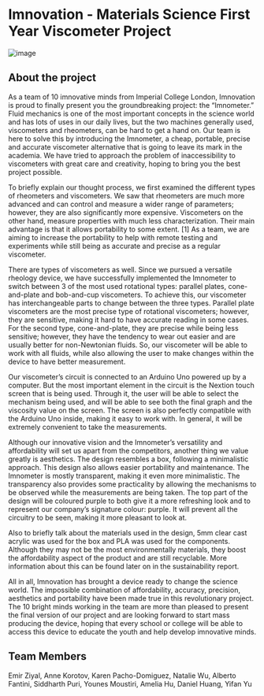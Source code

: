 # Imnovation - Materials Science First Year Viscometer Project 

![image](https://user-images.githubusercontent.com/81494714/134696135-ae96afcb-4a66-4945-ab0f-97693d4378ed.png)


## About the project 
As a team of 10 imnovative minds from Imperial College London, Imnovation is proud to finally 
present you the groundbreaking project: the “Imnometer.” Fluid mechanics is one of the most important 
concepts in the science world and has lots of uses in our daily lives, but the two machines generally used, 
viscometers and rheometers, can be hard to get a hand on. Our team is here to solve this by introducing the 
Imnometer, a cheap, portable, precise and accurate viscometer alternative that is going to leave its mark in 
the academia. We have tried to approach the problem of inaccessibility to viscometers with great care and 
creativity, hoping to bring you the best project possible. 

To briefly explain our thought process, we first examined the different types of rheometers and 
viscometers. We saw that rheometers are much more advanced and can control and measure a wider range 
of parameters; however, they are also significantly more expensive. Viscometers on the other hand, measure 
properties with much less characterization. Their main advantage is that it allows portability to some extent.
[1] As a team, we are aiming to increase the portability to help with remote testing and experiments while 
still being as accurate and precise as a regular viscometer. 

There are types of viscometers as well. Since we pursued a versatile rheology device, we have
successfully implemented the Imnometer to switch between 3 of the most used rotational types: parallel 
plates, cone-and-plate and bob-and-cup viscometers. To achieve this, our viscometer has interchangeable 
parts to change between the three types. Parallel plate viscometers are the most precise type of rotational 
viscometers; however, they are sensitive, making it hard to have accurate reading in some cases. For the 
second type, cone-and-plate, they are precise while being less sensitive; however, they have the tendency 
to wear out easier and are usually better for non-Newtonian fluids. So, our viscometer will be able to work 
with all fluids, while also allowing the user to make changes within the device to have better measurement.

Our viscometer’s circuit is connected to an Arduino Uno powered up by a computer. But the most 
important element in the circuit is the Nextion touch screen that is being used. Through it, the user will be 
able to select the mechanism being used, and will be able to see both the final graph and the viscosity value 
on the screen. The screen is also perfectly compatible with the Arduino Uno inside, making it easy to work 
with. In general, it will be extremely convenient to take the measurements.

Although our innovative vision and the Imnometer’s versatility and affordability will set us apart 
from the competitors, another thing we value greatly is aesthetics. The design resembles a box, following 
a minimalistic approach. This design also allows easier portability and maintenance. The Imnometer is 
mostly transparent, making it even more minimalistic. The transparency also provides some practicality by 
allowing the mechanisms to be observed while the measurements are being taken. The top part of the design 
will be coloured purple to both give it a more refreshing look and to represent our company’s signature 
colour: purple. It will prevent all the circuitry to be seen, making it more pleasant to look at.

Also to briefly talk about the materials used in the design, 5mm clear cast acrylic was used for the 
box and PLA was used for the components. Although they may not be the most environmentally materials, 
they boost the affordability aspect of the product and are still recyclable. More information about this can 
be found later on in the sustainability report.

All in all, Imnovation has brought a device ready to change the science world. The impossible 
combination of affordability, accuracy, precision, aesthetics and portability have been made true in this 
revolutionary project. The 10 bright minds working in the team are more than pleased to present the final 
version of our project and are looking forward to start mass producing the device, hoping that every school 
or college will be able to access this device to educate the youth and help develop imnovative minds.

## Team Members 

Emir Ziyal, Anne Korotov, Karen Pacho-Domiguez, Natalie Wu, Alberto Fantini, Siddharth Puri, Younes Moustiri, Amelia Hu, Daniel Huang, Yifan Yu 

